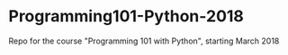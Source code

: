 # Programming101-Python-2018
Repo for the course "Programming 101 with Python", starting March 2018
